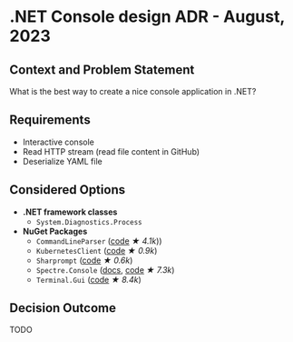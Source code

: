 # .NET Console design ADR - August, 2023

## Context and Problem Statement

What is the best way to create a nice console application in .NET?

## Requirements

* Interactive console
* Read HTTP stream (read file content in GitHub)
* Deserialize YAML file

## Considered Options

* **.NET framework classes**
  * `System.Diagnostics.Process`
* **NuGet Packages**
  * `CommandLineParser` ([code](https://github.com/commandlineparser/commandline) _★ 4.1k_))
  * `KubernetesClient` ([code](https://github.com/kubernetes-client/csharp) _★ 0.9k_)
  * `Sharprompt` ([code](https://github.com/shibayan/Sharprompt) _★ 0.6k_)
  * `Spectre.Console` ([docs](https://spectreconsole.net/), [code](https://github.com/spectreconsole/spectre.console) _★ 7.3k_)
  * `Terminal.Gui` ([code](https://github.com/gui-cs/Terminal.Gui) _★ 8.4k_)

## Decision Outcome

TODO
